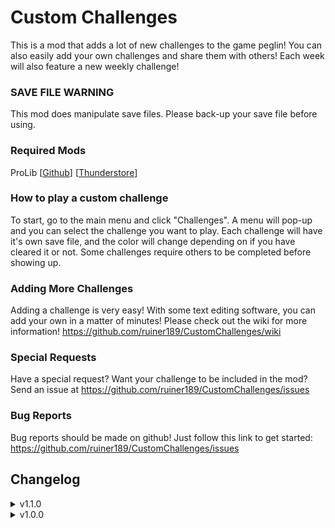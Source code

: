 # Custom Challenges
This is a mod that adds a lot of new challenges to the game peglin! You can also easily add your own challenges and share them with others! Each week will also feature a new weekly challenge!

### SAVE FILE WARNING
This mod does manipulate save files. Please back-up your save file before using.

### Required Mods
ProLib [[Github](https://github.com/ruiner189/ProLib)] [[Thunderstore](https://peglin.thunderstore.io/package/Promethium/ProLib/)]

### How to play a custom challenge
To start, go to the main menu and click "Challenges". A menu will pop-up and you can select the challenge you want to play. Each challenge will have it's own save file, and the color will change depending on if you have cleared it or not. Some challenges require others to be completed before showing up.

### Adding More Challenges
Adding a challenge is very easy! With some text editing software, you can add your own in a matter of minutes! Please check out the wiki for more information! https://github.com/ruiner189/CustomChallenges/wiki

### Special Requests
Have a special request? Want your challenge to be included in the mod? Send an issue at https://github.com/ruiner189/CustomChallenges/issues

### Bug Reports
Bug reports should be made on github! Just follow this link to get started: https://github.com/ruiner189/CustomChallenges/issues

## Changelog
<details>
  <summary> v1.1.0 </summary>

* Added Weekly Challenges
* Challenge Pacifist has been nerfed
* Challenge Mightiest Stone scenarios have been fixed
* Added Localization Support
* Fixed bug when loading challenges from save file not applying all challenge information
</details>

<details>
  <summary> v1.0.0 </summary>

* Initial Commit
</details>
